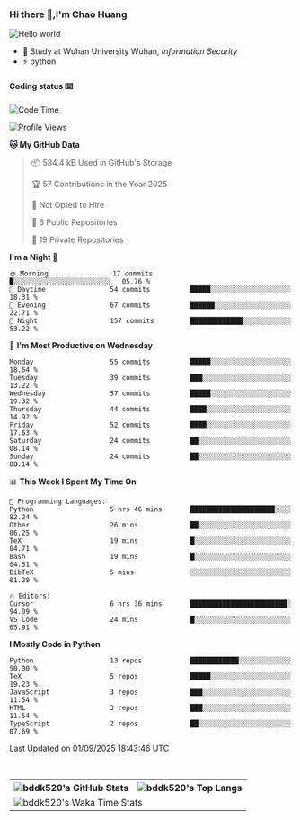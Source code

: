 ### Hi there 👋,I'm Chao Huang


<img src="https://raw.githubusercontent.com/sagar-viradiya/sagar-viradiya/master/resources/banner.png" alt="Hello world">


<br/>


- 🍻  Study at Wuhan University Wuhan, _Information Security_
- ⚡  python



#### Coding status  ⌨️

<!--START_SECTION:waka-->
![Code Time](http://img.shields.io/badge/Code%20Time-903%20hrs%203%20mins-blue)

![Profile Views](http://img.shields.io/badge/Profile%20Views-0-blue)

**🐱 My GitHub Data** 

> 📦 584.4 kB Used in GitHub's Storage 
 > 
> 🏆 57 Contributions in the Year 2025
 > 
> 🚫 Not Opted to Hire
 > 
> 📜 6 Public Repositories 
 > 
> 🔑 19 Private Repositories 
 > 
**I'm a Night 🦉** 

```text
🌞 Morning                17 commits          █░░░░░░░░░░░░░░░░░░░░░░░░   05.76 % 
🌆 Daytime                54 commits          █████░░░░░░░░░░░░░░░░░░░░   18.31 % 
🌃 Evening                67 commits          ██████░░░░░░░░░░░░░░░░░░░   22.71 % 
🌙 Night                  157 commits         █████████████░░░░░░░░░░░░   53.22 % 
```
📅 **I'm Most Productive on Wednesday** 

```text
Monday                   55 commits          █████░░░░░░░░░░░░░░░░░░░░   18.64 % 
Tuesday                  39 commits          ███░░░░░░░░░░░░░░░░░░░░░░   13.22 % 
Wednesday                57 commits          █████░░░░░░░░░░░░░░░░░░░░   19.32 % 
Thursday                 44 commits          ████░░░░░░░░░░░░░░░░░░░░░   14.92 % 
Friday                   52 commits          ████░░░░░░░░░░░░░░░░░░░░░   17.63 % 
Saturday                 24 commits          ██░░░░░░░░░░░░░░░░░░░░░░░   08.14 % 
Sunday                   24 commits          ██░░░░░░░░░░░░░░░░░░░░░░░   08.14 % 
```


📊 **This Week I Spent My Time On** 

```text
💬 Programming Languages: 
Python                   5 hrs 46 mins       █████████████████████░░░░   82.24 % 
Other                    26 mins             ██░░░░░░░░░░░░░░░░░░░░░░░   06.25 % 
TeX                      19 mins             █░░░░░░░░░░░░░░░░░░░░░░░░   04.71 % 
Bash                     19 mins             █░░░░░░░░░░░░░░░░░░░░░░░░   04.51 % 
BibTeX                   5 mins              ░░░░░░░░░░░░░░░░░░░░░░░░░   01.20 % 

🔥 Editors: 
Cursor                   6 hrs 36 mins       ████████████████████████░   94.09 % 
VS Code                  24 mins             █░░░░░░░░░░░░░░░░░░░░░░░░   05.91 % 
```

**I Mostly Code in Python** 

```text
Python                   13 repos            ████████████░░░░░░░░░░░░░   50.00 % 
TeX                      5 repos             █████░░░░░░░░░░░░░░░░░░░░   19.23 % 
JavaScript               3 repos             ███░░░░░░░░░░░░░░░░░░░░░░   11.54 % 
HTML                     3 repos             ███░░░░░░░░░░░░░░░░░░░░░░   11.54 % 
TypeScript               2 repos             ██░░░░░░░░░░░░░░░░░░░░░░░   07.69 % 
```




 Last Updated on 01/09/2025 18:43:46 UTC
<!--END_SECTION:waka-->

<br/>

<table>
  <tr>
    <th>
      <img alt="bddk520's GitHub Stats" src="https://github-readme-stats-git-masterrstaa-rickstaa.vercel.app/api?username=bddk520&show_icons=true&theme=transparent&hide_border=true" align="center" />
    </th>
    <th>
      <img alt="bddk520's Top Langs" src="https://github-readme-stats-git-masterrstaa-rickstaa.vercel.app/api/top-langs/?username=bddk520&layout=compact&theme=transparent&hide_border=true&langs_count=10&hide=CMake" align="center" /> 
    </th>
  </tr>
  <tr>
    <td colspan=2>
      <img alt="bddk520's Waka Time Stats" src="https://github-readme-stats.vercel.app/api/wakatime?username=bddk&hide_border=true&layout=compact&theme=transparent&custom_title=WorkTimeThisWeek&range=last_7_days" align="center"/>
    </td>
  </tr>
</table>
